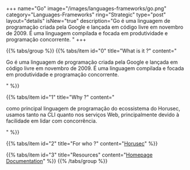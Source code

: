 +++
name="Go"
image="/images/languages-frameworks/go.png"
category="Languages-Frameworks"
ring="Strategic"
type="post"
layout="details"
isNew="true"
description="Go é uma linguagem de programação criada pela Google e lançada em código livre em novembro de 2009. É uma linguagem compilada e focada em produtividade e programação concorrente.
"
+++

{{% tabs/group %}}
  {{% tabs/item id="0" title="What is it ?" content="<p>Go é uma linguagem de programação criada pela Google e lançada em código livre em novembro de 2009. É uma linguagem compilada e focada em produtividade e programação concorrente.</p>" %}}
  
  {{% tabs/item id="1" title="Why ?" content="<p>como principal linguagem de programação do ecossistema do Horusec, usamos tanto na CLI quanto nos serviços Web, principalmente devido à facilidade em lidar com concorrência.</p>" %}}
  
  {{% tabs/item id="2" title="For who ?" content="<a href='https://horusec.io/site/'>Horusec</a>" %}}

  {{% tabs/item id="3" title="Resources" content="<a href='https://golang.org/'>Homepage</a> <br /> <a href='https://golang.org/doc/'>Documentation</a>" %}}
{{% /tabs/group %}}